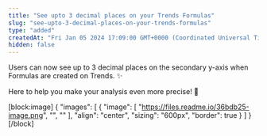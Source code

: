 ```yaml
---
title: "See upto 3 decimal places on your Trends Formulas"
slug: "see-upto-3-decimal-places-on-your-trends-formulas"
type: "added"
createdAt: "Fri Jan 05 2024 17:09:00 GMT+0000 (Coordinated Universal Time)"
hidden: false
---
```

Users can now see up to 3 decimal places on the secondary y-axis when Formulas are created on Trends. :sparkles:

Here to help you make your analysis even more precise! 🫡

[block:image]
{
  "images": [
    {
      "image": [
        "https://files.readme.io/36bdb25-image.png",
        "",
        ""
      ],
      "align": "center",
      "sizing": "600px",
      "border": true
    }
  ]
}
[/block]